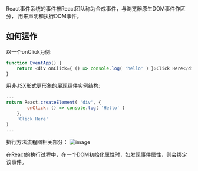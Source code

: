 React事件系统的事件被React团队称为合成事件，与浏览器原生DOM事件作区分， 用来声明和执行DOM事件。

## 如何运作
以一个onClick为例:
```js
function EventApp() {
    return <div onClick={ () => console.log( 'hello' ) }>Click Here</div>
}
```

用非JSX形式更形象的展现组件实例结构:
```js
...
return React.createElement( 'div', {
        onClick: () => console.log( 'Hello' ) 
    },
    'Click Here' 
)
...
```
执行方法流程图相关部分：
![image](https://terry-su.github.io/CDN/images/how-react-works/how-react-event-system-works-1.png)


在React的执行过程中，在一个DOM初始化属性时，如发现事件属性，则会绑定该事件。